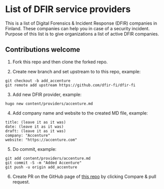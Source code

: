 # List of DFIR service providers

This is a list of Digital Forensics & Incident Response (DFIR) companies in Finland. These companies can help you in case of a security incident. Purpose of this list is to give organizations a list of active DFIR companies.

## Contributions welcome

1. Fork this repo and then clone the forked repo.

2. Create new branch and set upstream to to this repo, example:

```
git checkout -b add_accenture
git remote add upstream https://github.com/dfir-fi/dfir-fi
```

3. Add new DFIR provider, example:
```
hugo new content/providers/accenture.md
```

4. Add company name and website to the created MD file, example:
```
title: (leave it as it was)
date: (leave it as it was)
draft: (leave it as it was)
company: "Accenture"
website: "https://accenture.com"
```

5. Do commit, example:
```
git add content/providers/accenture.md
git commit -S -m "Added Accenture"
git push -u origin add_accenture
```

6. Create PR on the GitHub page of [this repo](https://github.com/dfir-fi/dfir-fi) by clicking Compare & pull request.
